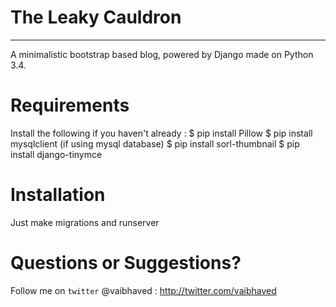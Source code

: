 # The Leaky Cauldron
-------------------------------------------------
A minimalistic bootstrap based blog, powered by Django made on Python 3.4.

Requirements
============
Install the following if you haven't already :
    $ pip install Pillow
    $ pip install mysqlclient (if using mysql database)
    $ pip install sorl-thumbnail
    $ pip install django-tinymce

Installation
============
Just make migrations and runserver

Questions or Suggestions?
=========================
Follow me on `twitter` @vaibhaved : http://twitter.com/vaibhaved